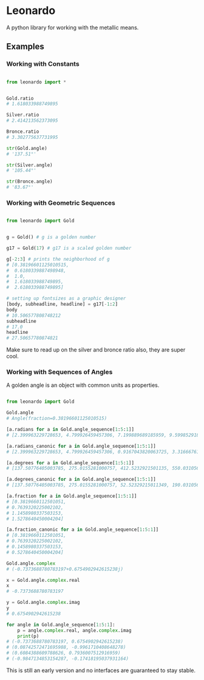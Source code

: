 # Leonardo

A python library for working with the metallic means.

## Examples

### Working with Constants

```python

from leonardo import *


Gold.ratio
# 1.618033988749895

Silver.ratio
# 2.414213562373095

Bronce.ratio
# 3.302775637731995

str(Gold.angle)
# '137.51°'

str(Silver.angle)
# '105.44°'

str(Bronce.angle)
# '83.67°'

```

### Working with Geometric Sequences
``` python

from leonardo import Gold


g = Gold() # g is a golden number

g17 = Gold(17) # g17 is a scaled golden number

g[-2:3] # prints the neighborhood of g
# [0.38196601125010515,
#  0.6180339887498948,
#  1.0,
#  1.618033988749895,
#  2.618033988749895]

# setting up fontsizes as a graphic designer
[body, subheadline, headline] = g17[-1:2]
body 
# 10.506577808748212
subheadline
# 17.0
headline
# 27.50657780874821

```

Make sure to read up on the silver and bronce ratio also, they are super cool.

### Working with Sequences of Angles

A golden angle is an object with common units as properties.

```python

from leonardo import Gold

Gold.angle
# Angle(fraction=0.38196601125010515)

[a.radians for a in Gold.angle_sequence[1:5:1]]
# [2.399963229728653, 4.799926459457306, 7.199889689185959, 9.599852918914612]

[a.radians_canonic for a in Gold.angle_sequence[1:5:1]]
# [2.399963229728653, 4.799926459457306, 0.9167043820063725, 3.316667611735026]

[a.degrees for a in Gold.angle_sequence[1:5:1]]
# [137.50776405003785, 275.0155281000757, 412.5232921501135, 550.0310562001514]

[a.degrees_canonic for a in Gold.angle_sequence[1:5:1]]
# [137.50776405003785, 275.0155281000757, 52.52329215011349, 190.0310562001514]

[a.fraction for a in Gold.angle_sequence[1:5:1]]
# [0.3819660112501051,
# 0.7639320225002102,
# 1.1458980337503153,
# 1.5278640450004204]

[a.fraction_canonic for a in Gold.angle_sequence[1:5:1]]
# [0.3819660112501051,
# 0.7639320225002102,
# 0.1458980337503153,
# 0.5278640450004204]

Gold.angle.complex
# (-0.7373688780783197+0.6754902942615238j)

x = Gold.angle.complex.real
x
# -0.7373688780783197

y = Gold.angle.complex.imag
y
# 0.6754902942615238

for angle in Gold.angle_sequence[1:5:1]:
    p = angle.complex.real, angle.complex.imag
    print(p)
# (-0.7373688780783197, 0.6754902942615238)
# (0.08742572471695988, -0.9961710408648278)
# (0.6084388609788626, 0.7936007512916959)
# (-0.9847134853154287, -0.17418195037931164)

```

This is still an early version and no interfaces are guaranteed to stay stable.
